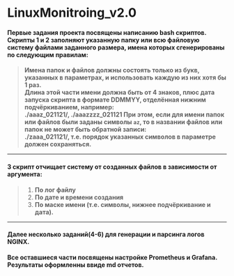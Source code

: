 # LinuxMonitroing_v2.0

#### Первые задания проекта посвящены написанию bash скриптов. Скрипты 1 и 2 заполняют указанную папку или всю файловую систему файлами заданного размера, имена которых сгенерированы по следующим правилам:


> **Имена папок и файлов должны состоять только из букв, указанных в параметрах, и использовать каждую из них хотя бы 1 раз.  
Длина этой части имени должна быть от 4 знаков, плюс дата запуска скрипта в формате DDMMYY, отделённая нижним подчёркиванием, например: \
**./aaaz_021121/**, **./aaazzzz_021121** 
При этом, если для имени папок или файлов были заданы символы `az`, то в названии файлов или папок не может быть обратной записи: \
**./zaaa_021121/**, т.е. порядок указанных символов в параметре должен сохраняться.**

---

#### 3 скрипт отчищает систему от созданных файлов в зависимости от аргумента:

> 1. **По лог файлу**
> 2. **По дате и времени создания**
> 3. **По маске имени (т.е. символы, нижнее подчёркивание и дата).**

---

#### Далее несколько заданий(4-6) для генерации и парсинга логов NGINX.

**Все оставшиеся части посвящены настройке Prometheus и Grafana. Результаты оформленны ввиде md отчетов.**